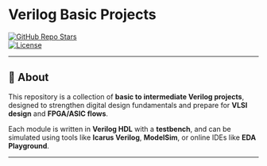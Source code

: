# Verilog Basic Projects  

[![GitHub Repo Stars](https://img.shields.io/github/stars/rajdeep13-coder/Verilog-Basic-Projects?style=flat&logo=github)](https://github.com/rajdeep13-coder/Verilog-Basic-Projects/stargazers)  
[![License](https://img.shields.io/github/license/rajdeep13-coder/Verilog-Basic-Projects?style=flat-square)](LICENSE)   

---

## 📌 About  
This repository is a collection of **basic to intermediate Verilog projects**, designed to strengthen digital design fundamentals and prepare for **VLSI design** and **FPGA/ASIC flows**.  

Each module is written in **Verilog HDL** with a **testbench**, and can be simulated using tools like **Icarus Verilog**, **ModelSim**, or online IDEs like **EDA Playground**.  

---

